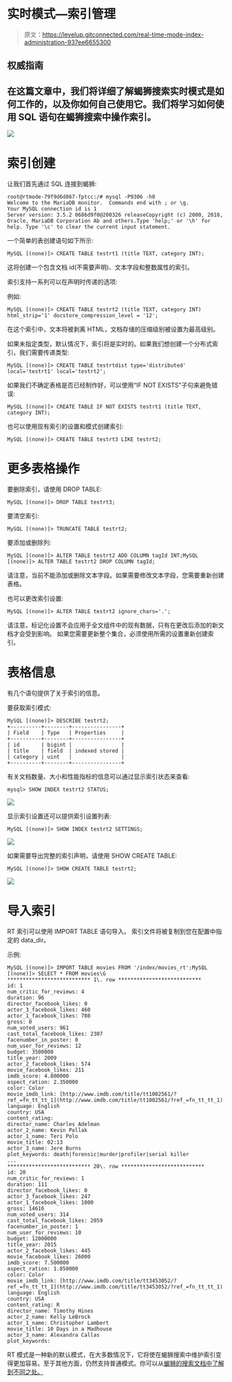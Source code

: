 # 实时模式—索引管理

> 原文：<https://levelup.gitconnected.com/real-time-mode-index-administration-937ee6655300>

## 权威指南

## 在这篇文章中，我们将详细了解蝎狮搜索实时模式是如何工作的，以及你如何自己使用它。我们将学习如何使用 SQL 语句在蝎狮搜索中操作索引。

![](img/50b9bc6baff15cb47ed0d0cec7403bf4.png)

# 索引创建

让我们首先通过 SQL 连接到蝎狮:

```
root@rtmode-79f9d6d867-fptcc:/# mysql -P9306 -h0
Welcome to the MariaDB monitor.  Commands end with ; or \g.
Your MySQL connection id is 1
Server version: 3.5.2 0686d9f0@200326 releaseCopyright (c) 2000, 2018, Oracle, MariaDB Corporation Ab and others.Type 'help;' or '\h' for help. Type '\c' to clear the current input statement.
```

一个简单的表创建语句如下所示:

```
MySQL [(none)]> CREATE TABLE testrt1 (title TEXT, category INT);
```

这将创建一个包含文档 id(不需要声明)、文本字段和整数属性的索引。

索引支持一系列可以在声明时传递的选项:

例如:

```
MySQL [(none)]> CREATE TABLE testrt2 (title TEXT, category INT)  html_strip='1' docstore_compression_level = '12';
```

在这个索引中，文本将被剥离 HTML，文档存储的压缩级别被设置为最高级别。

如果未指定类型，默认情况下，索引将是实时的。如果我们想创建一个分布式索引，我们需要传递类型:

```
MySQL [(none)]> CREATE TABLE testrtdist type='distributed' local='testrt1' local='testrt2';
```

如果我们不确定表格是否已经制作好，可以使用“IF NOT EXISTS”子句来避免错误:

```
MySQL [(none)]> CREATE TABLE IF NOT EXISTS testrt1 (title TEXT, category INT);
```

也可以使用现有索引的设置和模式创建索引:

```
MySQL [(none)]> CREATE TABLE testrt3 LIKE testrt2;
```

# 更多表格操作

要删除索引，请使用 DROP TABLE:

```
MySQL [(none)]> DROP TABLE testrt3;
```

要清空索引:

```
MySQL [(none)]> TRUNCATE TABLE testrt2;
```

要添加或删除列:

```
MySQL [(none)]> ALTER TABLE testrt2 ADD COLUMN tagId INT;MySQL [(none)]> ALTER TABLE testrt2 DROP COLUMN tagId;
```

请注意，当前不能添加或删除文本字段。如果需要修改文本字段，您需要重新创建表格。

也可以更改索引设置:

```
MySQL [(none)]> ALTER TABLE testrt2 ignore_chars='.';
```

请注意，标记化设置不会应用于全文组件中的现有数据，只有在更改后添加的新文档才会受到影响。
如果您需要更新整个集合，必须使用所需的设置重新创建索引。

# 表格信息

有几个语句提供了关于索引的信息。

要获取索引模式:

```
MySQL [(none)]> DESCRIBE testrt2;
+----------+--------+----------------+
| Field    | Type   | Properties     |
+----------+--------+----------------+
| id       | bigint |                |
| title    | field  | indexed stored |
| category | uint   |                |
+----------+--------+----------------+
```

有关文档数量、大小和性能指标的信息可以通过显示索引状态来查看:

```
mysql> SHOW INDEX testrt2 STATUS;
```

![](img/ae3c706edbaff55ada561b923bdbc630.png)

显示索引设置还可以提供索引设置列表:

```
MySQL [(none)]> SHOW INDEX testrt2 SETTINGS;
```

![](img/dab8909a5c8ca7bc6bb8edca605b3c6b.png)

如果需要导出完整的索引声明，请使用 SHOW CREATE TABLE:

```
MySQL [(none)]> SHOW CREATE TABLE testrt2;
```

![](img/e0fc1c77857d1b6e9dfc94aedd9dab91.png)

# 导入索引

RT 索引可以使用 IMPORT TABLE 语句导入。
索引文件将被复制到您在配置中指定的 data_dir。

示例:

```
MySQL [(none)]> IMPORT TABLE movies FROM '/index/movies_rt';MySQL [(none)]> SELECT * FROM movies\G
*************************** 1\. row ***************************
id: 1
num_critic_for_reviews: 4
duration: 96
director_facebook_likes: 0
actor_3_facebook_likes: 460
actor_1_facebook_likes: 708
gross: 0
num_voted_users: 961
cast_total_facebook_likes: 2307
facenumber_in_poster: 0
num_user_for_reviews: 12
budget: 3500000
title_year: 2009
actor_2_facebook_likes: 574
movie_facebook_likes: 211
imdb_score: 4.800000
aspect_ration: 2.350000
color: Color
movie_imdb_link: [http://www.imdb.com/title/tt1002561/?ref_=fn_tt_tt_1](http://www.imdb.com/title/tt1002561/?ref_=fn_tt_tt_1)
language: English
country: USA
content_rating:
director_name: Charles Adelman
actor_2_name: Kevin Pollak
actor_1_name: Teri Polo
movie_title: 02:13
actor_3_name: Jere Burns
plot_keywords: death|forensic|murder|profiler|serial killer
...
*************************** 20\. row ***************************
id: 20
num_critic_for_reviews: 1
duration: 111
director_facebook_likes: 0
actor_3_facebook_likes: 247
actor_1_facebook_likes: 1000
gross: 14616
num_voted_users: 314
cast_total_facebook_likes: 2059
facenumber_in_poster: 1
num_user_for_reviews: 10
budget: 12000000
title_year: 2015
actor_2_facebook_likes: 445
movie_facebook_likes: 26000
imdb_score: 7.500000
aspect_ration: 1.850000
color: Color
movie_imdb_link: [http://www.imdb.com/title/tt3453052/?ref_=fn_tt_tt_1](http://www.imdb.com/title/tt3453052/?ref_=fn_tt_tt_1)
language: English
country: USA
content_rating: R
director_name: Timothy Hines
actor_2_name: Kelly LeBrock
actor_1_name: Christopher Lambert
movie_title: 10 Days in a Madhouse
actor_3_name: Alexandra Callas
plot_keywords:
```

RT 模式是一种新的默认模式，在大多数情况下，它将使在蝎狮搜索中维护索引变得更加容易。至于其他方面，仍然支持普通模式。你可以从[蝎狮的搜索文档中了解到不同之处。](https://manual.manticoresearch.com/Read_this_first#Real-time-mode-vs-plain-mode)